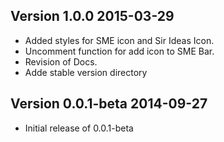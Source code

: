## Version 1.0.0 2015-03-29

* Added styles for SME icon and Sir Ideas Icon.
* Uncomment function for add icon to SME Bar.
* Revision of Docs.
* Adde stable version directory

## Version 0.0.1-beta 2014-09-27

* Initial release of 0.0.1-beta
